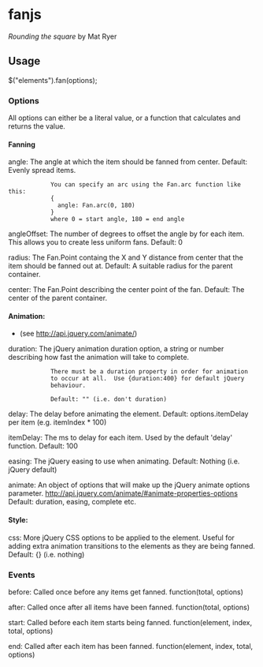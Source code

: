 
# fanjs

*Rounding the square*
by Mat Ryer

## Usage

  $("elements").fan(options);

### Options

All options can either be a literal value, or a function that
calculates and returns the value.

#### Fanning

  angle:        The angle at which the item should be fanned from center.
                Default: Evenly spread items.

                You can specify an arc using the Fan.arc function like this:
                {
                  angle: Fan.arc(0, 180)
                }
                where 0 = start angle, 180 = end angle

  angleOffset:  The number of degrees to offset the angle by for each
                item.  This allows you to create less uniform fans.
                Default: 0

  radius:       The Fan.Point containg the X and Y distance from center
                that the item should be fanned out at.
                Default: A suitable radius for the parent container.

  center:       The Fan.Point describing the center point of the fan.
                Default: The center of the parent container.

#### Animation:
  * (see http://api.jquery.com/animate/)

  duration:     The jQuery animation duration option, a string or number
                describing how fast the animation will take to complete.

                There must be a duration property in order for animation
                to occur at all.  Use {duration:400} for default jQuery
                behaviour.

                Default: "" (i.e. don't duration)

  delay:        The delay before animating the element.
                Default: options.itemDelay per item (e.g. itemIndex * 100)

  itemDelay:    The ms to delay for each item.  Used by the default 'delay'
                function.
                Default: 100

  easing:       The jQuery easing to use when animating.
                Default: Nothing (i.e. jQuery default)

  animate:      An object of options that will make up the jQuery animate
                options parameter. http://api.jquery.com/animate/#animate-properties-options
                Default: duration, easing, complete etc.

#### Style:

  css:          More jQuery CSS options to be applied to the element.  Useful
                for adding extra animation transitions to the elements as they
                are being fanned.
                Default: {} (i.e. nothing)

### Events

  before:       Called once before any items get fanned.
                function(total, options) 

  after:        Called once after all items have been fanned.
                function(total, options)

  start:        Called before each item starts being fanned.
                function(element, index, total, options)

  end:          Called after each item has been fanned.
                function(element, index, total, options)
